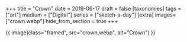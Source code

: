 +++
title = "Crown"
date = 2019-06-17
draft =  false
[taxonomies]
tags = ["art"]
medium = ["Digital"]
series = ["sketch-a-day"]
[extra]
images= ["crown.webp"]
hide_from_section = true
+++

{{ image(class="framed", src="crown.webp", alt="Crown") }}
